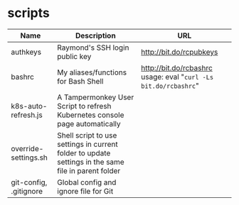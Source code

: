 # scripts

|Name|Description|URL|
|----|-----------|---|
|authkeys|Raymond's SSH login public key|http://bit.do/rcpubkeys|
|bashrc|My aliases/functions for Bash Shell|http://bit.do/rcbashrc  usage: eval "`curl -Ls bit.do/rcbashrc`"|
|k8s-auto-refresh.js|A Tampermonkey User Script to refresh Kubernetes console page automatically||
|override-settings.sh|Shell script to use settings in current folder to update settings in the same file in parent folder||
|git-config, .gitignore|Global config and ignore file for Git||
